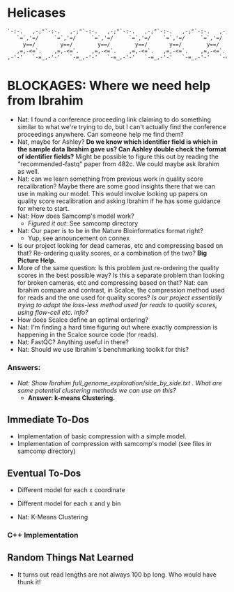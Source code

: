 # Helicases

```txt
`-:-.   ,-;"`-:-.   ,-;"`-:-.   ,-;"`-:-.   ,-;"`-:-.   ,-;"`-:-.   ,-;"`-:-.   ,-;"`-:-.   ,-;"
   `=`,'=/     `=`,'=/     `=`,'=/     `=`,'=/    `=`,'=/     `=`,'=/     `=`,'=/     `=`,'=/
     y==/        y==/        y==/        y==/       y==/        y==/        y==/        y==/
   ,=,-<=`.    ,=,-<=`.    ,=,-<=`.    ,=,-<=`.   ,=,-<=`.    ,=,-<=`.    ,=,-<=`.    ,=,-<=`.
,-'-'   `-=_,-'-'   `-=_,-'-'   `-=_,-'-'   `-=_,-'-'   `-=_,-'-'   `-=_,-'-'   `-=_,-'-'   `-=_
```

# BLOCKAGES: Where we need help from Ibrahim

- Nat: I found a conference proceeding link claiming to do something similar to what we're trying to do, but I can't actually find the conference proceedings anywhere. Can someone help me find them?
- Nat, maybe for Ashley? **Do we know which identifier field is which in the sample data Ibrahim gave us? Can Ashley double check the format of identifier fields?** Might be possible to figure this out by reading the "recommended-fastq" paper from 482c. We could maybe ask Ibrahim as well.
- Nat: can we learn something from previous work in quality score recalibration? Maybe there are some good insights there that we can use in making our model. This would involve looking up papers on quality score recalibration and asking Ibrahim if he has some guidance for where to start.
- Nat: How does Samcomp's model work?
	- *Figured it out*: See samcomp directory
- Nat: Our paper is to be in the Nature Bioinformatics format right?
	- Yup, see announcement on connex
- Is our project looking for dead cameras, etc and compressing based on that? Re-ordering quality scores, or a combination of the two? **Big Picture Help.**
- More of the same question: Is this problem just re-ordering the quality scores in the best possible way? Is this a separate problem than looking for broken cameras, etc and compressing based on that? Nat: can Ibrahim compare and contrast, in Scalce, the compression method used for reads and the one used for quality scores? *Is our project essentially trying to adapt the loss-less method used for reads to quality scores, using flow-cell etc. info?*
- How does Scalce define an optimal ordering?
- Nat: I'm finding a hard time figuring out where exactly compression is happening in the Scalce source code (for reads).
- Nat: FastQC? Anything useful in there?
- Nat: Should we use Ibrahim's benchmarking toolkit for this?

### Answers:

- *Nat: Show Ibrahim full_genome_exploration/side_by_side.txt . What are some potential clustering methods we can use on this?*
    - **Answer: k-means Clustering.**

## Immediate To-Dos

- Implementation of basic compression with a simple model.
- Implementation of compression with samcomp's model (see files in samcomp directory)

## Eventual To-Dos

- Different model for each x coordinate
- Different model for each x and y bin

- Nat: K-Means Clustering

### C++ Implementation

## Random Things Nat Learned

- It turns out read lengths are not always 100 bp long. Who would have thunk it!

